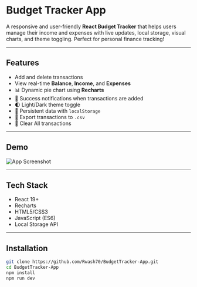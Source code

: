 # Budget Tracker App

A responsive and user-friendly **React Budget Tracker** that helps users manage their income and expenses with live updates, local storage, visual charts, and theme toggling. Perfect for personal finance tracking!

---

## Features

- Add and delete transactions
- View real-time **Balance**, **Income**, and **Expenses**
- 📊 Dynamic pie chart using **Recharts**
- 💬 Success notifications when transactions are added
- 🌓 Light/Dark theme toggle
- 💾 Persistent data with `localStorage`
- 📁 Export transactions to `.csv`
- 🧹 Clear All transactions

---

## Demo

![App Screenshot](./public/budgetbg-image.png)

---

## Tech Stack

- React 19+
- Recharts
- HTML5/CSS3
- JavaScript (ES6)
- Local Storage API

---

## Installation

```bash
git clone https://github.com/Rwash70/BudgetTracker-App.git
cd BudgetTracker-App
npm install
npm run dev
```
